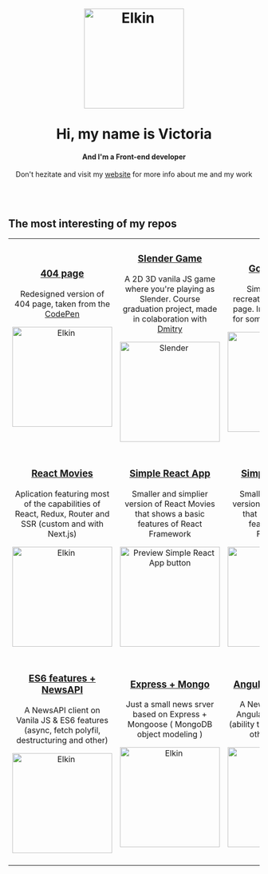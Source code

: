 <h1 align="center">
  <a href="https://github.com/elkinuk">
    <img src="https://raw.githubusercontent.com/elkinuk/Curriculum-Vitae/master/ekins_logo.png" alt="Elkin" width="200">
  </a>
   <br>
  <br>
    Hi, my name is Victoria
</h1>

<h4 align="center">And I'm a Front-end developer</h4>
<p align="center">Don't hezitate and visit my <a href="http://elkin.uk/">website</a> for more info about me and my work</p>
<br>
<br>
<h2>The most interesting of my repos</h2>
<table>
    <tr>
    <td align="center" width="33%">
      <h3><a href="https://github.com/elkinuk/404">404 page</a></h3> <p>Redesigned version of 404 page, taken from the <a href="https://codepen.io/FilipVitas/pen/KRRRoY">CodePen</></p>
      <a href="https://elkinuk.github.io/404/">
        <img align="center" src="https://raw.githubusercontent.com/elkinuk/NewsAPI/master/preview-btn.png" alt="Elkin" width="200">
    </a>
      <br><br>
    </td>
    <td align="center" width="33%">
      <h3><a href="https://github.com/elkinuk/Slender">Slender Game</a></h3> <p>A 2D 3D vanila JS game where you're playing as Slender. Course graduation project, made in colaboration with <a href="https://github.com/Dmitry-White">Dmitry</a></p>
  <a href="https://dmitry-white.github.io/Slender/">
      <img align="center" src="https://raw.githubusercontent.com/elkinuk/NewsAPI/master/preview-btn.png" alt="Slender" width="200">
    </a>
      <br><br>
    </td>
    <td align="center" width="33%">
      <h3><a href="https://github.com/elkinuk/google">Google page</a></h3> <p>Simply a custom recreaton of the Google page. Internship project for some Digital Agency</p>
    <a href="https://elkinuk.github.io/google/">
      <img align="center" src="https://raw.githubusercontent.com/elkinuk/NewsAPI/master/preview-btn.png" alt="Elkin" width="200">
    </a>
      <br><br>
    </td>
  </tr>
  <tr>
      <td align="center" width="33%">
      <h3><a href="https://github.com/elkinuk/React-Movies">React Movies</a></h3> <p>Aplication featuring most of the capabilities of React, Redux, Router and SSR (custom and with Next.js)</p>
    <a href="https://elkinuk.github.io/React-Movies/">
      <img align="center" src="https://raw.githubusercontent.com/elkinuk/NewsAPI/master/preview-btn.png" alt="Elkin" width="200">
    </a>
      <br><br>
    </td>
    <td align="center" width="33%">
      <h3><a href="https://github.com/elkinuk/Simple-React-App">Simple React App</a></h3> <p>Smaller and simplier version of React Movies that shows a basic features of React Framework</p>
      <a href="https://elkinuk.github.io/Simple-React-App/">
        <img align="center" src="https://raw.githubusercontent.com/elkinuk/NewsAPI/master/preview-btn.png" alt="Preview Simple React App button" width="200">
    </a>
      <br><br>
    </td>
    <td align="center" width="33%">
      <h3><a href="https://github.com/elkinuk/Simple-Vue-App">Simple Vue App</a></h3> <p>Smaller and simplier version of React Movies that shows a basic features of Vue Framework</p>
  <a href="https://elkinuk.github.io/Simple-Vue-App/">
      <img align="center" src="https://raw.githubusercontent.com/elkinuk/NewsAPI/master/preview-btn.png" alt="Elkin" width="200">
    </a>
      <br><br>
    </td>
  </tr>
  <tr>
    <td align="center" width="33%">
      <h3><a href="https://github.com/elkinuk/NewsAPI/tree/master/news-app">ES6 features + NewsAPI</a></h3> <p>A NewsAPI client on Vanila JS & ES6 features (async, fetch polyfil, destructuring and other)</p>
      <a href="https://elkinuk.github.io/NewsAPI/news-app/index.html">
        <img align="center" src="https://raw.githubusercontent.com/elkinuk/NewsAPI/master/preview-btn.png" alt="Elkin" width="200">
    </a>
      <br><br>
    </td>
    <td align="center" width="33%">
      <h3><a href="https://github.com/elkinuk/NewsAPI/tree/master/news-api">Express + Mongo</a></h3> <p>Just a small news srver based on Express + Mongoose ( MongoDB object modeling )</p>
  <a href="https://elkinuk.github.io/404/">
      <img align="center" src="https://raw.githubusercontent.com/elkinuk/NewsAPI/master/preview-btn.png" alt="Elkin" width="200">
    </a>
      <br><br>
    </td>
    <td align="center" width="33%">
      <h3><a href="https://github.com/elkinuk/NewsAPI/tree/master/news-ng">Angular + NewsAPI</a></h3> <p>A NewsAPI client on AngularJS Framework (ability to LogIn and some other features)</p>
    <a href="https://elkinuk.github.io/NewsAPI/news-ng/index.html">
      <img align="center" src="https://raw.githubusercontent.com/elkinuk/NewsAPI/master/preview-btn.png" alt="Elkin" width="200">
    </a>
      <br><br>
    </td>
  </tr>
</table>
